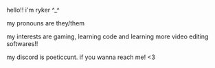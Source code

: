 hello!! i'm ryker ^_^

my pronouns are they/them

my interests are gaming, learning code and learning more video editing softwares!!

my discord is poeticcunt. if you wanna reach me! <3

<!---
burrriedalive/burrriedalive is a ✨ special ✨ repository because its `README.md` (this file) appears on your GitHub profile.
You can click the Preview link to take a look at your changes.
--->

